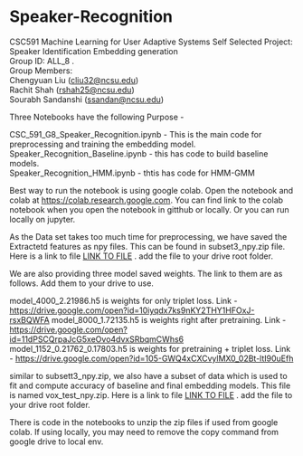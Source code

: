 # Speaker-Recognition
CSC591 Machine Learning for User Adaptive Systems Self Selected Project: Speaker Identification Embedding generation
<br>
Group ID: ALL_8 . 
<br>
Group Members:
<br>
Chengyuan Liu (cliu32@ncsu.edu) <br>
Rachit Shah (rshah25@ncsu.edu)<br>
Sourabh Sandanshi (ssandan@ncsu.edu)<br>

Three Notebooks have the following Purpose - 

CSC_591_G8_Speaker_Recognition.ipynb - This is the main code for preprocessing and training the embedding model.
<br>
Speaker_Recognition_Baseline.ipynb - this has code to build baseline models.
<br>
Speaker_Recognition_HMM.ipynb - thtis has code for HMM-GMM

Best way to run the notebook is using google colab. Open the notebook and colab at https://colab.research.google.com. You can find link to the colab notebook when you open the notebook in gitthub or locally. Or you can run locally on jupyter.

As the Data set takes too much time for preprocessing, we have saved the Extractetd features as npy files. This can be found in subset3_npy.zip file. Here is a link to file [LINK TO FILE](https://drive.google.com/open?id=13x5mgth1FR0244i-45B5JZEY2oLSPRl2) . add the file to your drive root folder.

We are also providing three model saved weights. The link to them are as follows. Add them to your drive to use.

model_4000_2.21986.h5 is weights for only triplet loss. Link -  https://drive.google.com/open?id=10iyqdx7ks9nKY2THY1HFOxJ-rsxBQWFA
model_8000_1.72135.h5 is weights right after pretraining. Link - https://drive.google.com/open?id=11dPSCQrpaJcG5xeOvo4dvxSRbqmCWhs6
model_1152_0.21762_0.17803.h5 is weights for pretraining + triplet loss. Link - https://drive.google.com/open?id=105-GWQ4xCXCvylMX0_02Bt-ltI90uEfh

similar to subsett3_npy.zip, we also have a subset of data which is used to fit and compute accuracy of baseline and final embedding models. This file is named vox_test_npy.zip. Here is a link to file [LINK TO FILE](https://drive.google.com/open?id=1-614iq2PzXvN0p8J3rGmuIxsUaKlhUfS) . add the file to your drive root folder.

There is code in the notebooks to unzip the zip files if used from google colab. If using locally, you may need to remove the copy command from google drive to local env.
